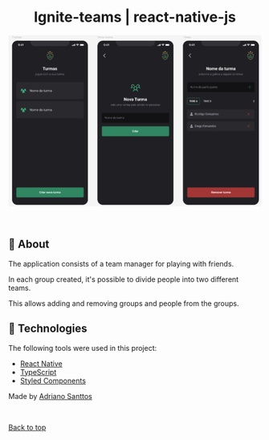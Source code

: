 <h1 align="center">Ignite-teams | react-native-js</h1>

<div align="center" id="top"> 
  <img src="./src/assets/print.png" alt="print"/>

&#xa0;

</div>

## :dart: About ##

The application consists of a team manager for playing with friends.

In each group created, it's possible to divide people into two different teams.

This allows adding and removing groups and people from the groups.

## :rocket: Technologies ##

The following tools were used in this project:

- [React Native](https://reactnative.dev/)
- [TypeScript](https://www.typescriptlang.org/)
- [Styled Components](https://styled-components.com/)


Made by <a href="https://github.com/Adriano-Santtos" target="_blank">Adriano Santtos</a>

&#xa0;

<a href="#top">Back to top</a>
